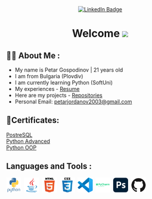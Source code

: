 <div id="header" align="center">
  <div id="badges">
  <a href="https://www.linkedin.com/in/petar-gospodinov/">
    <img src="https://img.shields.io/badge/LinkedIn-blue?style=for-the-badge&logo=linkedin&logoColor=white" alt="LinkedIn Badge"/>
  </a>
<h1 align="center" >
  Welcome
  <img src="https://media.giphy.com/media/hvRJCLFzcasrR4ia7z/giphy.gif" width="35px"/>
 </h1>
 </div>
</div>


## :man_technologist: About Me :
 - My name is Petar Gospodinov | 21 years old
 - I am from Bulgaria (Plovdiv)
 - I am currently learning Python (SoftUni) 
 - My experiences - [Resume](https://petar-gospodinov.tiiny.site)
 - Here are my projects - [Repositories](https://github.com/GospodinovPetar?tab=repositories)
 - Personal Email: petarjordanov2003@gmail.com

## 📑Certificates:
 <div>
  <a href='https://softuni.bg/certificates/details/236114/8f72f779'>PostreSQL</a> <br>
  <a href='https://softuni.bg/certificates/details/203749/70a4a642'>Python Advanced</a> <br>
  <a href='https://softuni.bg/certificates/details/234031/51726244'>Python OOP</a>
</div>

## Languages and Tools :
<div>
  <img src="https://github.com/devicons/devicon/blob/master/icons/python/python-original-wordmark.svg" title="Github" alt="GITHUB" width="40" height="40"/>&nbsp;
  <img src="https://github.com/devicons/devicon/blob/master/icons/java/java-original.svg" title="Java" alt="Java" width="40" height="40"/>&nbsp;
  <img src="https://github.com/devicons/devicon/blob/master/icons/html5/html5-original-wordmark.svg" title="HTML" alt="HTML" width="40" height="40"/>&nbsp;
  <img src="https://github.com/devicons/devicon/blob/master/icons/css3/css3-original-wordmark.svg" title="CSS" alt="CSS" width="40" height="40"/>&nbsp;
  <img src="https://github.com/devicons/devicon/blob/master/icons/vscode/vscode-original.svg" title="VSCode" alt="VSCode" width="40" height="40"/>&nbsp;
  <img src="https://github.com/devicons/devicon/blob/master/icons/pycharm/pycharm-plain-wordmark.svg" title="HTML" alt="HTML" width="40" height="40"/>&nbsp;
  <img src="https://github.com/devicons/devicon/blob/master/icons/photoshop/photoshop-plain.svg"  title="Photoshop" alt="PS" width="40" height="40"/>&nbsp;
  <img src="https://github.com/devicons/devicon/blob/master/icons/github/github-original.svg" title="Github" alt="GITHUB" width="40" height="40"/>&nbsp;
</div>
